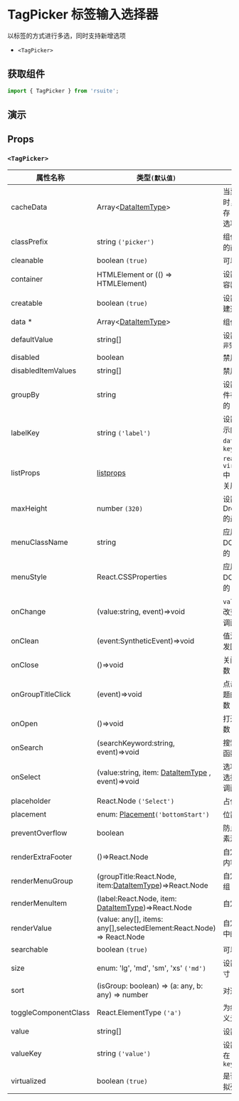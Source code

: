 # TagPicker 标签输入选择器

以标签的方式进行多选，同时支持新增选项

- `<TagPicker>`

## 获取组件

```js
import { TagPicker } from 'rsuite';
```

## 演示

<!--{demo}-->

## Props

### `<TagPicker>`

| 属性名称             | 类型`(默认值)`                                                        | 描述                                   |
| -------------------- | --------------------------------------------------------------------- | -------------------------------------- |
| cacheData            | Array&lt;[DataItemType](#types)&gt;                                   | 当异步搜索时，用于缓存 `value` 的选项  |
| classPrefix          | string `('picker')`                                                   | 组件 CSS 类的前缀                      |
| cleanable            | boolean `(true)`                                                      | 可以清除                               |
| container            | HTMLElement or (() => HTMLElement)                                    | 设置渲染的容器                         |
| creatable            | boolean `(true)`                                                      | 设置可以新建选项                       |
| data \*              | Array&lt;[DataItemType](#types)&gt;                                   | 组件数据                               |
| defaultValue         | string[]                                                              | 设置默认值 `非受控`                    |
| disabled             | boolean                                                               | 禁用组件                               |
| disabledItemValues   | string[]                                                              | 禁用选项                               |
| groupBy              | string                                                                | 设置分组条件在 `data` 中的 `key`       |
| labelKey             | string `('label')`                                                    | 设置选项显示内容在 `data` 中的 `key`   |
| listProps            | [listprops]                                                           | `react-virtualized` 中 List 的相关属性 |
| maxHeight            | number `(320)`                                                        | 设置 Dropdown 的最大高度               |
| menuClassName        | string                                                                | 应用于菜单 DOM 节点的 css class        |
| menuStyle            | React.CSSProperties                                                   | 应用于菜单 DOM 节点的 style            |
| onChange             | (value:string, event)=>void                                           | `value` 发生改变时的回调函数           |
| onClean              | (event:SyntheticEvent)=>void                                          | 值清理时触发回调                       |
| onClose              | ()=>void                                                              | 关闭回调函数                           |
| onGroupTitleClick    | (event)=>void                                                         | 点击分组标题的回调函数                 |
| onOpen               | ()=>void                                                              | 打开回调函数                           |
| onSearch             | (searchKeyword:string, event)=>void                                   | 搜索的回调函数                         |
| onSelect             | (value:string, item: [DataItemType](#types) , event)=>void            | 选项被点击选择后的回调函数             |
| placeholder          | React.Node `('Select')`                                               | 占位符                                 |
| placement            | enum: [Placement](#types)`('bottomStart')`                            | 位置                                   |
| preventOverflow      | boolean                                                               | 防止浮动元素溢出                       |
| renderExtraFooter    | ()=>React.Node                                                        | 自定义页脚内容                         |
| renderMenuGroup      | (groupTitle:React.Node, item:[DataItemType](#types))=>React.Node      | 自定义选项组                           |
| renderMenuItem       | (label:React.Node, item: [DataItemType](#types))=>React.Node          | 自定义选项                             |
| renderValue          | (value: any[], items: any[],selectedElement:React.Node) => React.Node | 自定义被选中的选项                     |
| searchable           | boolean `(true)`                                                      | 可以搜索                               |
| size                 | enum: 'lg', 'md', 'sm', 'xs' `('md')`                                 | 设置组件尺寸                           |
| sort                 | (isGroup: boolean) => (a: any, b: any) => number                      | 对选项排序                             |
| toggleComponentClass | React.ElementType `('a')`                                             | 为组件自定义元素类型                   |
| value                | string[]                                                              | 设置值 `受控`                          |
| valueKey             | string `('value')`                                                    | 设置选项值在 `data` 中的 `key`         |
| virtualized          | boolean `(true)`                                                      | 是否开启虚拟列表                       |

[listprops]: https://github.com/bvaughn/react-virtualized/blob/master/docs/List.md#prop-types
